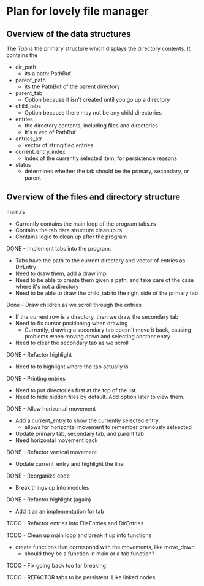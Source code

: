# Plan for lovely file manager

## Overview of the data structures

The *Tab* is the primary structure which displays the directory contents. It contains the
  * dir_path
    - its a path::PathBuf
  * parent_path
    - its the PathBuf of the parent directory
  * parent_tab
    - Option because it isn't created until you go up a directory
  * child_tabs
    - Option because there may not be any child directories
  * entries
    - the directory contents, including files and directories
    - It's a vec of PathBuf
  * entries_str
    - vector of stringified entries
  * current_entry_index
    - index of the currently selected item, for persistence reasons
  * status
    - determines whether the tab should be the primary, secondary, or parent

## Overview of the files and directory structure
main.rs
  * Currently contains the main loop of the program
tabs.rs
  * Contains the tab data structure
cleanup.rs
  * Contains logic to clean up after the program

DONE - Implement tabs into the program.
  * Tabs have the path to the current directory and vector of entries as DirEntry
  * Need to draw them, add a draw impl
  * Need to be able to create them given a path, and take care of the case where it's not a directory
  * Need to be able to draw the child_tab to the right side of the primary tab

Done - Draw children as we scroll through the entries
  * If the current row is a directory, then we draw the secondary tab
  * Need to fix cursor positioning when drawing
    - Currently, drawing a secondary tab doesn't move it back, causing problems when moving down and selecting another entry
  * Need to clear the secondary tab as we scroll

DONE - Refactor highlight
  * Need to to highlight where the tab actually is

DONE - Printing entries
  * Need to put directories first at the top of the list
  * Need to hide hidden files by default. Add option later to view them. 

DONE - Allow horizontal movement
  * Add a current_entry to show the currently selected entry.
    - allows for horizontal movement to remember previously seleected
  * Update primary tab, secondary tab, and parent tab
  * Need horizontal movement back

DONE - Refactor vertical movement
  * Update current_entry and highlight the line

DONE - Reorganize code
  * Break things up into modules

DONE - Refactor highlight (again)
  * Add it as an implementation for tab

TODO - Refactor entries into FileEntries and DirEntries

TODO - Clean up main loop and break it up into functions
  * create functions that correspond with the movements, like move_down
    - should they be a function in main or a tab function?

TODO - Fix going back too far breaking

TODO - REFACTOR tabs to be persistent. Like linked nodes
